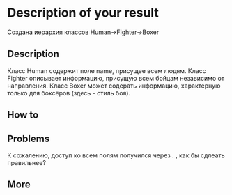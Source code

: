 # Description of your result

Создана иерархия классов Human->Fighter->Boxer
## Description

Класс Human содержит поле name, присущее всем людям.
Класс Fighter описывает информацию, присущую всем бойцам независимо от направления.
Класс Boxer может содерать информацию, характерную только для боксёров (здесь - стиль боя).
## How to

## Problems

К сожалению, доступ ко всем полям получился через . , как бы сдлеать правильнее?
## More

